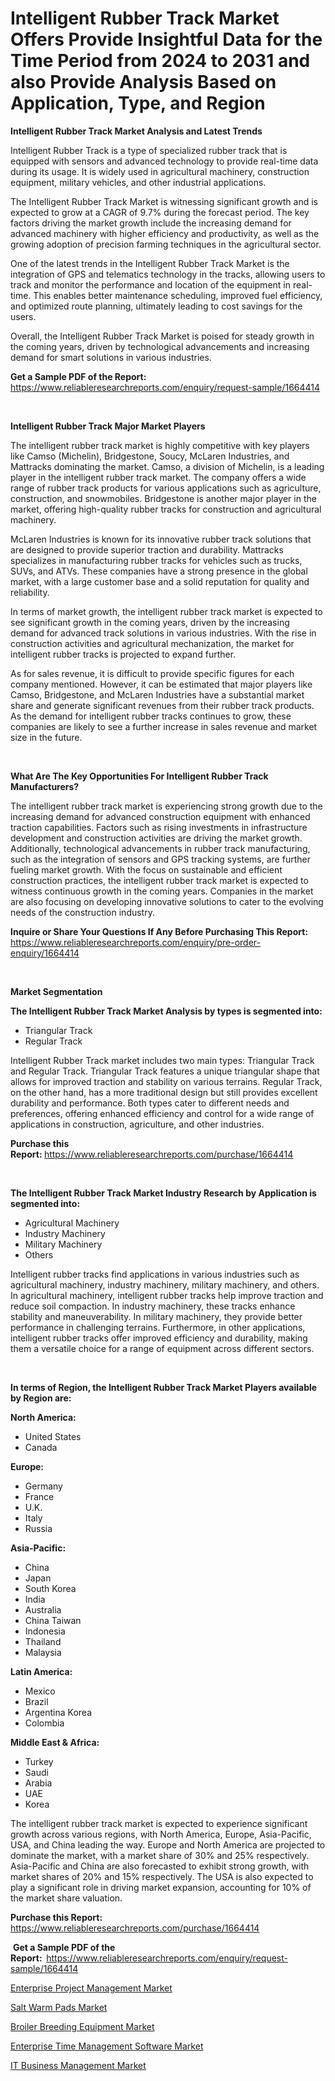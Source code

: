 <p><h1>Intelligent Rubber Track Market Offers Provide Insightful Data for the Time Period from 2024 to 2031 and also Provide Analysis Based on Application, Type, and Region</h1></p><p><strong>Intelligent Rubber Track Market Analysis and Latest Trends</strong></p>
<p><p>Intelligent Rubber Track is a type of specialized rubber track that is equipped with sensors and advanced technology to provide real-time data during its usage. It is widely used in agricultural machinery, construction equipment, military vehicles, and other industrial applications.</p><p>The Intelligent Rubber Track Market is witnessing significant growth and is expected to grow at a CAGR of 9.7% during the forecast period. The key factors driving the market growth include the increasing demand for advanced machinery with higher efficiency and productivity, as well as the growing adoption of precision farming techniques in the agricultural sector.</p><p>One of the latest trends in the Intelligent Rubber Track Market is the integration of GPS and telematics technology in the tracks, allowing users to track and monitor the performance and location of the equipment in real-time. This enables better maintenance scheduling, improved fuel efficiency, and optimized route planning, ultimately leading to cost savings for the users.</p><p>Overall, the Intelligent Rubber Track Market is poised for steady growth in the coming years, driven by technological advancements and increasing demand for smart solutions in various industries.</p></p>
<p><strong>Get a Sample PDF of the Report:&nbsp;</strong> <a href="https://www.reliableresearchreports.com/enquiry/request-sample/1664414">https://www.reliableresearchreports.com/enquiry/request-sample/1664414</a></p>
<p>&nbsp;</p>
<p><strong>Intelligent Rubber Track Major Market Players</strong></p>
<p><p>The intelligent rubber track market is highly competitive with key players like Camso (Michelin), Bridgestone, Soucy, McLaren Industries, and Mattracks dominating the market. Camso, a division of Michelin, is a leading player in the intelligent rubber track market. The company offers a wide range of rubber track products for various applications such as agriculture, construction, and snowmobiles. Bridgestone is another major player in the market, offering high-quality rubber tracks for construction and agricultural machinery.</p><p>McLaren Industries is known for its innovative rubber track solutions that are designed to provide superior traction and durability. Mattracks specializes in manufacturing rubber tracks for vehicles such as trucks, SUVs, and ATVs. These companies have a strong presence in the global market, with a large customer base and a solid reputation for quality and reliability.</p><p>In terms of market growth, the intelligent rubber track market is expected to see significant growth in the coming years, driven by the increasing demand for advanced track solutions in various industries. With the rise in construction activities and agricultural mechanization, the market for intelligent rubber tracks is projected to expand further.</p><p>As for sales revenue, it is difficult to provide specific figures for each company mentioned. However, it can be estimated that major players like Camso, Bridgestone, and McLaren Industries have a substantial market share and generate significant revenues from their rubber track products. As the demand for intelligent rubber tracks continues to grow, these companies are likely to see a further increase in sales revenue and market size in the future.</p></p>
<p>&nbsp;</p>
<p><strong>What Are The Key Opportunities For Intelligent Rubber Track Manufacturers?</strong></p>
<p><p>The intelligent rubber track market is experiencing strong growth due to the increasing demand for advanced construction equipment with enhanced traction capabilities. Factors such as rising investments in infrastructure development and construction activities are driving the market growth. Additionally, technological advancements in rubber track manufacturing, such as the integration of sensors and GPS tracking systems, are further fueling market growth. With the focus on sustainable and efficient construction practices, the intelligent rubber track market is expected to witness continuous growth in the coming years. Companies in the market are also focusing on developing innovative solutions to cater to the evolving needs of the construction industry.</p></p>
<p><strong>Inquire or Share Your Questions If Any Before Purchasing This Report:</strong> <a href="https://www.reliableresearchreports.com/enquiry/pre-order-enquiry/1664414">https://www.reliableresearchreports.com/enquiry/pre-order-enquiry/1664414</a></p>
<p>&nbsp;</p>
<p><strong>Market Segmentation</strong></p>
<p><strong>The Intelligent Rubber Track Market Analysis by types is segmented into:</strong></p>
<p><ul><li>Triangular Track</li><li>Regular Track</li></ul></p>
<p><p>Intelligent Rubber Track market includes two main types: Triangular Track and Regular Track. Triangular Track features a unique triangular shape that allows for improved traction and stability on various terrains. Regular Track, on the other hand, has a more traditional design but still provides excellent durability and performance. Both types cater to different needs and preferences, offering enhanced efficiency and control for a wide range of applications in construction, agriculture, and other industries.</p></p>
<p><strong>Purchase this Report:&nbsp;</strong><a href="https://www.reliableresearchreports.com/purchase/1664414">https://www.reliableresearchreports.com/purchase/1664414</a></p>
<p>&nbsp;</p>
<p><strong>The Intelligent Rubber Track Market Industry Research by Application is segmented into:</strong></p>
<p><ul><li>Agricultural Machinery</li><li>Industry Machinery</li><li>Military Machinery</li><li>Others</li></ul></p>
<p><p>Intelligent rubber tracks find applications in various industries such as agricultural machinery, industry machinery, military machinery, and others. In agricultural machinery, intelligent rubber tracks help improve traction and reduce soil compaction. In industry machinery, these tracks enhance stability and maneuverability. In military machinery, they provide better performance in challenging terrains. Furthermore, in other applications, intelligent rubber tracks offer improved efficiency and durability, making them a versatile choice for a range of equipment across different sectors.</p></p>
<p>&nbsp;</p>
<p><strong>In terms of Region, the Intelligent Rubber Track Market Players available by Region are:</strong></p>
<p>
    <p> <strong> North America: </strong>
        <ul>
            <li>United States</li>
            <li>Canada</li>
        </ul>
        </p> 
    <p> <strong> Europe: </strong>
        <ul>
            <li>Germany</li>
            <li>France</li>
            <li>U.K.</li>
            <li>Italy</li>
            <li>Russia</li>
        </ul>
        </p> 
    <p> <strong> Asia-Pacific: </strong>
        <ul>
            <li>China</li>
            <li>Japan</li>
            <li>South Korea</li>
            <li>India</li>
            <li>Australia</li>
            <li>China Taiwan</li>
            <li>Indonesia</li>
            <li>Thailand</li>
            <li>Malaysia</li>
        </ul>
        </p> 
    <p> <strong> Latin America: </strong>
        <ul>
            <li>Mexico</li>
            <li>Brazil</li>
            <li>Argentina Korea</li>
            <li>Colombia</li>
        </ul>
        </p> 
    <p> <strong> Middle East & Africa: </strong>
        <ul>
            <li>Turkey</li>
            <li>Saudi</li>
            <li>Arabia</li>
            <li>UAE</li>
            <li>Korea</li>
        </ul>
    </p>
    </p>
<p><p>The intelligent rubber track market is expected to experience significant growth across various regions, with North America, Europe, Asia-Pacific, USA, and China leading the way. Europe and North America are projected to dominate the market, with a market share of 30% and 25% respectively. Asia-Pacific and China are also forecasted to exhibit strong growth, with market shares of 20% and 15% respectively. The USA is also expected to play a significant role in driving market expansion, accounting for 10% of the market share valuation.</p></p>
<p><strong>Purchase this Report: </strong><a href="https://www.reliableresearchreports.com/purchase/1664414">https://www.reliableresearchreports.com/purchase/1664414</a></p>
<p>&nbsp;<strong>Get a Sample PDF of the Report:&nbsp;&nbsp;</strong><a href="https://www.reliableresearchreports.com/enquiry/request-sample/1664414">https://www.reliableresearchreports.com/enquiry/request-sample/1664414</a></p>
<p><strong></strong></p>
<p><p><a href="https://medium.com/@judyolson40/enterprise-project-management-market-research-report-its-history-and-forecast-2024-to-2031-c5c75cd8d595">Enterprise Project Management Market</a></p><p><a href="https://issuu.com/reportprime-2/docs/salt-warm-pads-market-size-2030.pptx">Salt Warm Pads Market</a></p><p><a href="https://issuu.com/reportprime-2/docs/broiler-breeding-equipment-market-size-2030.pptx">Broiler Breeding Equipment Market</a></p><p><a href="https://medium.com/@judyolson40/enterprise-time-management-software-market-the-key-to-successful-business-strategy-forecast-till-76c1f21d3477">Enterprise Time Management Software Market</a></p><p><a href="https://medium.com/@juliemoreno2007/it-business-management-market-competitive-analysis-market-trends-and-forecast-to-2031-2a6d99dc1535">IT Business Management Market</a></p></p>